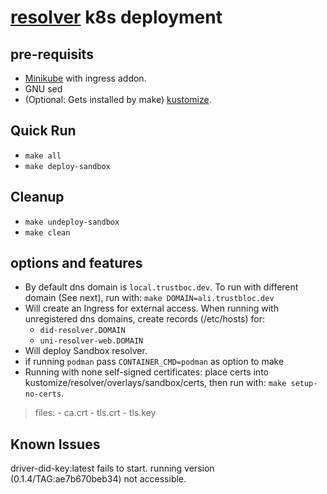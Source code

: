 # [resolver](https://github.com/trustbloc/edge-service/tree/main/cmd/did-rest) k8s deployment #


## pre-requisits
* [Minikube](https://minikube.sigs.k8s.io/docs/start/) with ingress addon.
* GNU sed
* (Optional: Gets installed by make) [kustomize](https://kubectl.docs.kubernetes.io/installation/kustomize/).

## Quick Run
* `make all`
* `make deploy-sandbox`

## Cleanup
* `make undeploy-sandbox`
* `make clean`

## options and features
* By default dns domain is `local.trustboc.dev`. To run with different domain (See next), run with: `make DOMAIN=ali.trustbloc.dev`
* Will create an Ingress for external access. When running with unregistered dns domains, create records (/etc/hosts) for:
	- `did-resolver.DOMAIN`
	- `uni-resolver-web.DOMAIN`
* Will deploy Sandbox resolver.
* if running `podman` pass `CONTAINER_CMD=podman` as option to make
* Running with none self-signed certificates: place certs into kustomize/resolver/overlays/sandbox/certs, then run with: `make setup-no-certs`.
>files:
	- ca.crt
	- tls.crt
	- tls.key
## Known Issues
driver-did-key:latest fails to start. running version (0.1.4/TAG:ae7b670beb34) not accessible.
